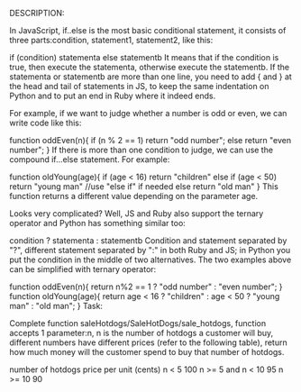 DESCRIPTION:

In JavaScript, if..else is the most basic conditional statement, it consists of three parts:condition, statement1, statement2, like this:

if (condition) statementa
else           statementb
It means that if the condition is true, then execute the statementa, otherwise execute the statementb. If the statementa or statementb are more than one line, you need to add { and } at the head and tail of statements in JS, to keep the same indentation on Python and to put an end in Ruby where it indeed ends.

For example, if we want to judge whether a number is odd or even, we can write code like this:

function oddEven(n){
  if (n % 2 == 1) return "odd number";
  else            return "even number";
}
If there is more than one condition to judge, we can use the compound if...else statement. For example:

function oldYoung(age){
  if (age < 16)      return "children"
  else if (age < 50) return "young man"   //use "else if" if needed
  else               return "old man"
}
This function returns a different value depending on the parameter age.

Looks very complicated? Well, JS and Ruby also support the ternary operator and Python has something similar too:

condition ? statementa : statementb
Condition and statement separated by "?", different statement separated by ":" in both Ruby and JS; in Python you put the condition in the middle of two alternatives. The two examples above can be simplified with ternary operator:

function oddEven(n){
  return n%2 == 1 ? "odd number" : "even number";
}
function oldYoung(age){
  return age < 16 ? "children" : age < 50 ? "young man" : "old man";
}
Task:

Complete function saleHotdogs/SaleHotDogs/sale_hotdogs, function accepts 1 parameter:n, n is the number of hotdogs a customer will buy, different numbers have different prices (refer to the following table), return how much money will the customer spend to buy that number of hotdogs.

number of hotdogs	price per unit (cents)
n < 5	100
n >= 5 and n < 10	95
n >= 10	90
